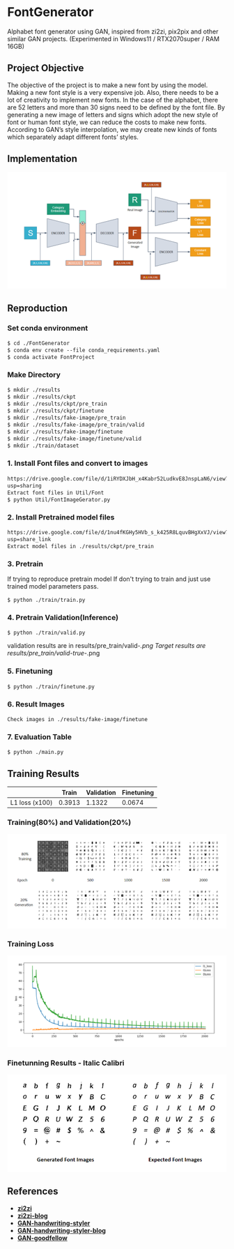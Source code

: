# FontGenerator
Alphabet font generator using GAN, inspired from zi2zi, pix2pix and other similar GAN projects. 
(Experimented in Windows11 / RTX2070super / RAM 16GB)

## Project Objective
The objective of the project is to make a new font by using the model. Making a new font style is a very expensive job. Also, there needs to be a lot of creativity to implement new fonts. In the case of the alphabet, there are 52 letters and more than 30 signs need to be defined by the font file. By generating a new image of letters and signs which adopt the new style of font or human font style, we can reduce the costs to make new fonts. According to GAN’s style interpolation, we may create new kinds of fonts which separately adapt different fonts’ styles. 

## Implementation
<img src="./imgs/Implementation.png">

## Reproduction
### Set conda environment
```
$ cd ./FontGenerator
$ conda env create --file conda_requirements.yaml
$ conda activate FontProject
```
### Make Directory
```
$ mkdir ./results
$ mkdir ./results/ckpt
$ mkdir ./results/ckpt/pre_train
$ mkdir ./results/ckpt/finetune
$ mkdir ./results/fake-image/pre_train
$ mkdir ./results/fake-image/pre_train/valid
$ mkdir ./results/fake-image/finetune
$ mkdir ./results/fake-image/finetune/valid
$ mkdir ./train/dataset
```
### 1. Install Font files and convert to images
```
https://drive.google.com/file/d/1iRYDXJbH_x4Kabr52LudkvE8JnspLaN6/view?usp=sharing
Extract font files in Util/Font
$ python Util/FontImageGerator.py
```
### 2. Install Pretrained model files
```
https://drive.google.com/file/d/1nu4fKGHy5HVb_s_k425R8LquvBHgXxVJ/view?usp=share_link
Extract model files in ./results/ckpt/pre_train
```
### 3. Pretrain
If trying to reproduce pretrain model
If don't trying to train and just use trained model parameters pass.
```
$ python ./train/train.py
```

### 4. Pretrain Validation(Inference)
```
$ python ./train/valid.py
```
validation results are in results/pre_train/valid-*.png
Target results are results/pre_train/valid-true-*.png

### 5. Finetuning
```
$ python ./train/finetune.py
```

### 6. Result Images
```
Check images in ./results/fake-image/finetune
```

### 7. Evaluation Table
```
$ python ./main.py
```

## Training Results
||Train|Validation|Finetuning|
|------|---|---|---|
|L1 loss (x100)|0.3913|1.1322|0.0674|

### Training(80%) and Validation(20%)
<img src="./imgs/Results1.png">

### Training Loss
<img src="./imgs/Training Loss.png">

### Finetunning Results - Italic Calibri
<img src="./imgs/Finetuning_ical.png">



## References
* [**zi2zi**](https://github.com/kaonashi-tyc/zi2zi/)
* [**zi2zi-blog**](https://kaonashi-tyc.github.io/2017/04/06/zi2zi.html)
* [**GAN-handwriting-styler**](https://github.com/jeina7/GAN-handwriting-styler)
* [**GAN-handwriting-styler-blog**](https://jeinalog.tistory.com/15)
* [**GAN-goodfellow**](https://arxiv.org/pdf/1406.2661.pdf)
